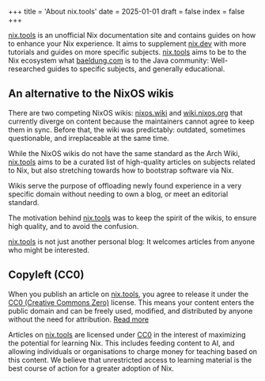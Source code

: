 +++
title = 'About nix.tools'
date = 2025-01-01
draft = false
index = false
+++

[nix.tools][nix.tools] is an unofficial Nix documentation site and contains guides on how to enhance your Nix experience. It aims to supplement [nix.dev][nix.dev] with more tutorials and guides on more specific subjects. [nix.tools][nix.tools] aims to be to the Nix ecosystem what [baeldung.com][baeldung.com] is to the Java community: Well-researched guides to specific subjects, and generally educational.

## An alternative to the NixOS wikis

There are two competing NixOS wikis: [nixos.wiki][nixos.wiki] and [wiki.nixos.org][wiki.nixos.org] that currently diverge on content because the maintainers cannot agree to keep them in sync. Before that, the wiki was predictably: outdated, sometimes questionable, and irreplaceable at the same time.

While the NixOS wikis do not have the same standard as the Arch Wiki, [nix.tools][nix.tools] aims to be a curated list of high-quality articles on subjects related to Nix, but also stretching towards how to bootstrap software via Nix.

Wikis serve the purpose of offloading newly found experience in a very specific domain without needing to own a blog, or meet an editorial standard.

The motivation behind [nix.tools][nix.tools] was to keep the spirit of the wikis, to ensure high quality, and to avoid the confusion.

[nix.tools][nix.tools] is not just another personal blog: It welcomes articles from anyone who might be interested.

## Copyleft (CC0)

When you publish an article on [nix.tools][nix.tools], you agree to release it under the [CC0 (Creative Commons Zero)][cc0] license. This means your content enters the public domain and can be freely used, modified, and distributed by anyone without the need for attribution. [Read more](/copyleft)

Articles on [nix.tools][nix.tools] are licensed under [CC0][cc0] in the interest of maximizing the potential for learning Nix. This includes feeding content to AI, and allowing individuals or organisations to charge money for teaching based on this content. We believe that unrestricted access to learning material is the best course of action for a greater adoption of Nix.

[nix.tools]: https://nix.tools
[nix.dev]: https://nix.dev
[baeldung.com]: https://baeldung.com
[nixos.wiki]: https://nixos.wiki
[wiki.nixos.org]: https://wiki.nixos.org
[cc0]: https://creativecommons.org/public-domain/cc0/